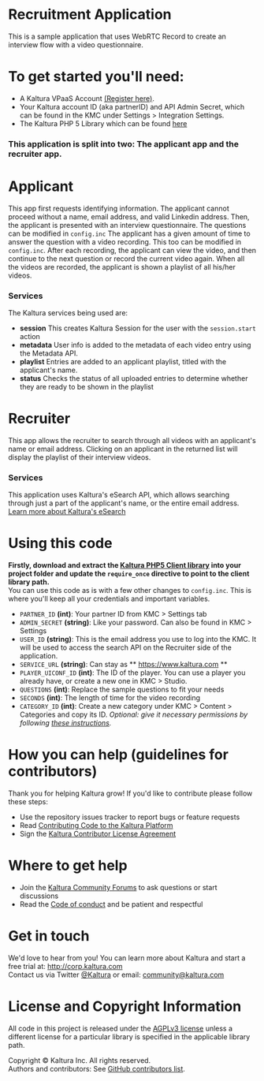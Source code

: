 # Recruitment Application
This is a sample application that uses WebRTC Record to create an interview flow with a video questionnaire. 
# To get started you'll need: 
- A Kaltura VPaaS Account [(Register here)](https://vpaas.kaltura.com/register).
- Your Kaltura account ID (aka partnerID) and API Admin Secret, which can be found in the KMC under Settings > Integration Settings.
- The Kaltura PHP 5 Library which can be found [here](https://github.com/kaltura/KalturaGeneratedAPIClientsPHP/releases)


### This application is split into two: The applicant app and the recruiter app. 
# Applicant 


This app first requests identifying information. The applicant cannot proceed without a name, email address, and valid Linkedin address. Then, the applicant is presented with an interview questionnaire. The questions can be modified in `config.inc`
The applicant has a given amount of time to answer the question with a video recording. This too can be modified in `config.inc`. After each recording, the applicant can view the video, and then continue to the next question or record the current video again. 
When all the videos are recorded, the applicant is shown a playlist of all his/her videos. 

### Services

The Kaltura services being used are: 
- **session** This creates Kaltura Session for the user with the `session.start` action
- **metadata** User info is added to the metadata of each video entry using the Metadata API. 
- **playlist** Entries are added to an applicant playlist, titled with the applicant's name. 
- **status** Checks the status of all uploaded entries to determine whether they are ready to be shown in the playlist 

# Recruiter 

This app allows the recruiter to search through all videos with an applicant's name or email address. Clicking on an applicant in the returned list will display the playlist of their interview videos. 

### Services 
This application uses Kaltura's eSearch API, which allows searching through just a part of the applicant's name, or the entire email address. [Learn more about Kaltura's eSearch](https://blog.kaltura.com/introducing-esearch-the-new-kaltura-search-api/)

# Using this code 

**Firstly, download and extract the [Kaltura PHP5 Client library](http://cdnbakmi.kaltura.com/content/clientlibs/php5_20-03-2018.tar.gz) into your project folder and update the `require_once` directive to point to the client library path.**  
You can use this code as is with a few other changes to `config.inc`. This is where you'll keep all your credentials and important variables. 
- `PARTNER_ID` **(int)**: Your partner ID from KMC > Settings tab 
- `ADMIN_SECRET` **(string)**: Like your password. Can also be found in KMC > Settings 
- `USER_ID` **(string)**: This is the email address you use to log into the KMC. It will be used to access the search API on the Recruiter side of the application.  
- `SERVICE_URL` **(string)**: Can stay as ** https://www.kaltura.com **
- `PLAYER_UICONF_ID` **(int)**: The ID of the player. You can use a player you already have, or create a new one in KMC > Studio. 
- `QUESTIONS` **(int)**: Replace the sample questions to fit your needs 
- `SECONDS` **(int)**: The length of time for the video recording 
- `CATEGORY_ID` **(int)**: Create a new category under KMC > Content > Categories and copy its ID. *Optional: give it necessary permissions by following [these instructions](https://knowledge.kaltura.com/faq/how-manage-categories-specific-end-user-permissions).*

# How you can help (guidelines for contributors) 
Thank you for helping Kaltura grow! If you'd like to contribute please follow these steps:
* Use the repository issues tracker to report bugs or feature requests
* Read [Contributing Code to the Kaltura Platform](https://github.com/kaltura/platform-install-packages/blob/master/doc/Contributing-to-the-Kaltura-Platform.md)
* Sign the [Kaltura Contributor License Agreement](https://agentcontribs.kaltura.org/)

# Where to get help
* Join the [Kaltura Community Forums](https://forum.kaltura.org/) to ask questions or start discussions
* Read the [Code of conduct](https://forum.kaltura.org/faq) and be patient and respectful

# Get in touch
We'd love to hear from you!
You can learn more about Kaltura and start a free trial at: http://corp.kaltura.com    
Contact us via Twitter [@Kaltura](https://twitter.com/Kaltura) or email: community@kaltura.com  

# License and Copyright Information
All code in this project is released under the [AGPLv3 license](http://www.gnu.org/licenses/agpl-3.0.html) unless a different license for a particular library is specified in the applicable library path.   

Copyright © Kaltura Inc. All rights reserved.   
Authors and contributors: See [GitHub contributors list](https://github.com/kaltura/recruitment-application/graphs/contributors).  
